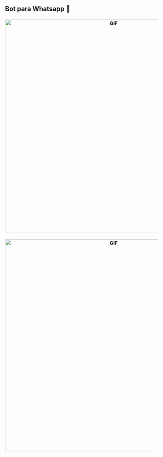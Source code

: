 <h2>Bot para Whatsapp 💯</h2>
<h3 align="center"><img align="center" alt="GIF" src="./whatsapp.gif" width="700"/></h3>
<h3 align="center"><img align="center" alt="GIF" src="./whatsapp2.gif" width="700"/></h3>
